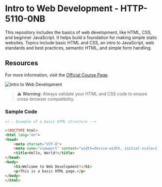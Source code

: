 # Intro to Web Development - HTTP-5110-0NB

This repository includes the basics of web development, like HTML, CSS, and beginner JavaScript. It helps build a foundation for making simple static websites. Topics include basic HTML and CSS, an intro to JavaScript, web standards and best practices, semantic HTML, and simple form handling.

## Resources
For more information, visit the [Official Course Page](https://mediaarts.humber.ca/programs/web-development.html).

![Intro to Web Development](https://www.isquarebs.com/blog/wp-content/uploads/2023/03/An-Introduction-to-Web-App-Development-Banner-Image.jpg)

> ⚠️ **Warning:** Always validate your HTML and CSS code to ensure cross-browser compatibility.

### Sample Code
```html
<!-- Example of a basic HTML structure -->

<!DOCTYPE html>
<html lang="en">
<head>
    <meta charset="UTF-8">
    <meta name="viewport" content="width=device-width, initial-scale=1.0">
    <title>Hello, World!</title>
</head>
<body>
    <h1>Welcome to Web Development!</h1>
    <p>This is a basic HTML page.</p>
</body>
</html>
